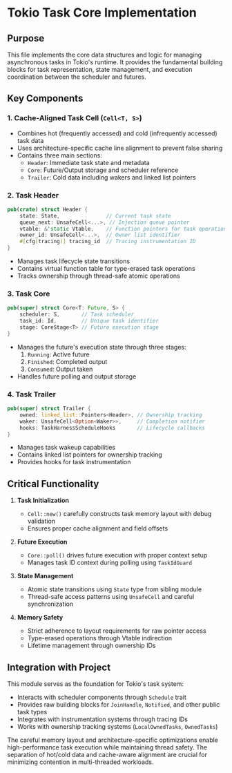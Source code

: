 # Tokio Task Core Implementation

## Purpose
This file implements the core data structures and logic for managing asynchronous tasks in Tokio's runtime. It provides the fundamental building blocks for task representation, state management, and execution coordination between the scheduler and futures.

## Key Components

### 1. Cache-Aligned Task Cell (`Cell<T, S>`)
- Combines hot (frequently accessed) and cold (infrequently accessed) task data
- Uses architecture-specific cache line alignment to prevent false sharing
- Contains three main sections:
  - `Header`: Immediate task state and metadata
  - `Core`: Future/Output storage and scheduler reference
  - `Trailer`: Cold data including wakers and linked list pointers

### 2. Task Header
```rust
pub(crate) struct Header {
    state: State,               // Current task state
    queue_next: UnsafeCell<...>, // Injection queue pointer
    vtable: &'static Vtable,    // Function pointers for task operations
    owner_id: UnsafeCell<...>,  // Owner list identifier
    #[cfg(tracing)] tracing_id  // Tracing instrumentation ID
}
```
- Manages task lifecycle state transitions
- Contains virtual function table for type-erased task operations
- Tracks ownership through thread-safe atomic operations

### 3. Task Core
```rust
pub(super) struct Core<T: Future, S> {
    scheduler: S,       // Task scheduler
    task_id: Id,        // Unique task identifier
    stage: CoreStage<T> // Future execution stage
}
```
- Manages the future's execution state through three stages:
  1. `Running`: Active future
  2. `Finished`: Completed output
  3. `Consumed`: Output taken
- Handles future polling and output storage

### 4. Task Trailer
```rust
pub(super) struct Trailer {
    owned: linked_list::Pointers<Header>, // Ownership tracking
    waker: UnsafeCell<Option<Waker>>,     // Completion notifier
    hooks: TaskHarnessScheduleHooks       // Lifecycle callbacks
}
```
- Manages task wakeup capabilities
- Contains linked list pointers for ownership tracking
- Provides hooks for task instrumentation

## Critical Functionality

1. **Task Initialization**
   - `Cell::new()` carefully constructs task memory layout with debug validation
   - Ensures proper cache alignment and field offsets

2. **Future Execution**
   - `Core::poll()` drives future execution with proper context setup
   - Manages task ID context during polling using `TaskIdGuard`

3. **State Management**
   - Atomic state transitions using `State` type from sibling module
   - Thread-safe access patterns using `UnsafeCell` and careful synchronization

4. **Memory Safety**
   - Strict adherence to layout requirements for raw pointer access
   - Type-erased operations through Vtable indirection
   - Lifetime management through ownership IDs

## Integration with Project

This module serves as the foundation for Tokio's task system:
- Interacts with scheduler components through `Schedule` trait
- Provides raw building blocks for `JoinHandle`, `Notified`, and other public task types
- Integrates with instrumentation systems through tracing IDs
- Works with ownership tracking systems (`LocalOwnedTasks`, `OwnedTasks`)

The careful memory layout and architecture-specific optimizations enable high-performance task execution while maintaining thread safety. The separation of hot/cold data and cache-aware alignment are crucial for minimizing contention in multi-threaded workloads.
